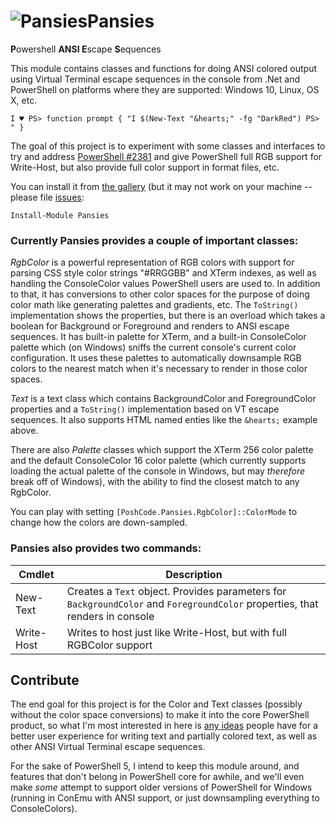 # <img src="https://github.com/Jaykul/Pansies/blob/resources/Pansies_64.gif?raw=true" alt="Pansies" />Pansies

<strong>P</strong>owershell <strong>ANSI E</strong>scape <strong>S</strong>equences

This module contains classes and functions for doing ANSI colored output using Virtual Terminal escape sequences in the console from .Net and PowerShell on platforms where they are supported: Windows 10, Linux, OS X, etc.

```posh
I ♥ PS> function prompt { "I $(New-Text "&hearts;" -fg "DarkRed") PS> " }
```

The goal of this project is to experiment with some classes and interfaces to try and address [PowerShell #2381](https://github.com/PowerShell/PowerShell/issues/2381) and give PowerShell full RGB support for Write-Host, but also provide full color support in format files, etc.

You can install it from [the gallery](https://www.powershellgallery.com/packages/Pansies) (but it may not work on your machine -- please file [issues](https://github.com/PoshCode/Pansies/issues):

```posh
Install-Module Pansies
```

### Currently Pansies provides a couple of important classes:

*RgbColor* is a powerful representation of RGB colors with support for parsing CSS style color strings "#RRGGBB" and XTerm indexes, as well as handling the ConsoleColor values PowerShell users are used to. In addition to that, it has conversions to other color spaces for the purpose of doing color math like generating palettes and gradients, etc. The `ToString()` implementation shows the properties, but there is an overload which takes a boolean for Background or Foreground and renders to ANSI escape sequences. It has built-in palette for XTerm, and a built-in ConsoleColor palette which (on Windows) sniffs the current console's current color configuration. It uses these palettes to automatically downsample RGB colors to the nearest match when it's necessary to render in those color spaces.

*Text* is a text class which contains BackgroundColor and ForegroundColor properties and a `ToString()` implementation based on VT escape sequences.  It also supports HTML named enties like the `&hearts;` example above.

There are also *Palette* classes which support the XTerm 256 color palette and the default ConsoleColor 16 color palette (which currently supports loading the actual palette of the console in Windows, but may _therefore_ break off of Windows), with the ability to find the closest match to any RgbColor.

You can play with setting `[PoshCode.Pansies.RgbColor]::ColorMode` to change how the colors are down-sampled.

### Pansies also provides two commands:

Cmdlet | Description
------ | -----------
New-Text | Creates a `Text` object. Provides parameters for `BackgroundColor` and `ForegroundColor` properties, that renders in console
Write-Host | Writes to host just like Write-Host, but with full RGBColor support

## Contribute

The end goal for this project is for the Color and Text classes (possibly without the color space conversions) to make it into the core PowerShell product, so what I'm most interested in here is [any ideas](https://github.com/PoshCode/Pansies/issues) people have for a better user experience for writing text and partially colored text, as well as other ANSI Virtual Terminal escape sequences.

For the sake of PowerShell 5, I intend to keep this module around, and features that don't belong in PowerShell core for awhile, and we'll even make _some_ attempt to support older versions of PowerShell for Windows (running in ConEmu with ANSI support, or just downsampling everything to ConsoleColors).
